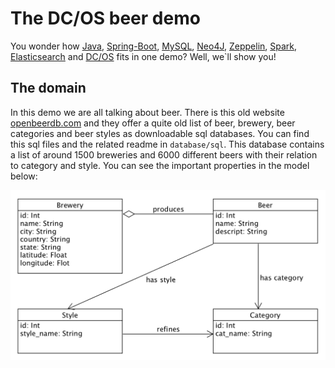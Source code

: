 # The DC/OS beer demo

You wonder how [Java](), [Spring-Boot](https://spring.io), [MySQL](https://mysql.com), [Neo4J](https://neo4j.com), [Zeppelin](), [Spark](), [Elasticsearch](https://elastic.co) and [DC/OS](https://dcos.io) fits in one demo? Well, we`ll show you!

## The domain
In this demo we are all talking about beer. There is this old website [openbeerdb.com](https://openbeerdb.com) and they offer a quite old list of beer, brewery, beer categories and beer styles as downloadable sql databases. You can find this sql files and the related readme in `database/sql`. This database contains a list of around 1500 breweries and 6000 different beers with their relation to category and style. You can see the important properties in the model below:

![Model](images/or.png)

